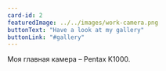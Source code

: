 ```yaml
---
card-id: 2
featuredImage: ../../images/work-camera.png
buttonText: "Have a look at my gallery"
buttonLink: "#gallery"
---
```


Моя главная камера – Pentax K1000.
